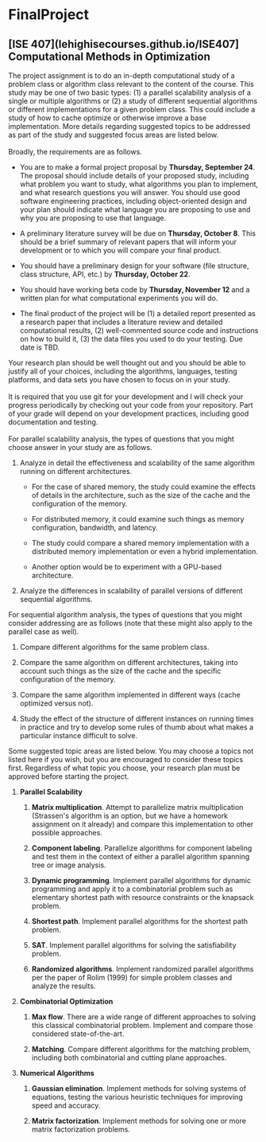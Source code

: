 # FinalProject
## [ISE 407](lehighisecourses.github.io/ISE407] Computational Methods in Optimization

The project assignment is to do an in-depth computational study of a
problem class or algorithm class relevant to the content of the course.
This study may be one of two basic types: (1) a parallel scalability
analysis of a single or multiple algorithms or (2) a study of different
sequential algorithms or different implementations for a given problem
class. This could include a study of how to cache optimize or otherwise
improve a base implementation. More details regarding suggested topics
to be addressed as part of the study and suggested focus areas are
listed below.\
 \
Broadly, the requirements are as follows.

-   You are to make a formal project proposal by **Thursday, September
    24**. The proposal should include details of your proposed study,
    including what problem you want to study, what algorithms you plan
    to implement, and what research questions you will answer. You
    should use good software engineering practices, including
    object-oriented design and your plan should indicate what language
    you are proposing to use and why you are proposing to use that
    language.

-   A preliminary literature survey will be due on **Thursday, October
    8**. This should be a brief summary of relevant papers that will
    inform your development or to which you will compare your final
    product.

-   You should have a preliminary design for your software (file
    structure, class structure, API, etc.) by **Thursday, October 22**.

-   You should have working beta code by **Thursday, November 12** and a
    written plan for what computational experiments you will do.

-   The final product of the project will be (1) a detailed report
    presented as a research paper that includes a literature review and
    detailed computational results, (2) well-commented source code and
    instructions on how to build it, (3) the data files you used to do
    your testing. Due date is TBD.

Your research plan should be well thought out and you should be able to
justify all of your choices, including the algorithms, languages,
testing platforms, and data sets you have chosen to focus on in your
study.\
 \
It is required that you use git for your development and I will check
your progress periodically by checking out your code from your
repository. Part of your grade will depend on your development
practices, including good documentation and testing.\
 \
For parallel scalability analysis, the types of questions that you might
choose answer in your study are as follows.

1.  Analyze in detail the effectiveness and scalability of the same
    algorithm running on different architectures.

    -   For the case of shared memory, the study could examine the
        effects of details in the architecture, such as the size of the
        cache and the configuration of the memory.

    -   For distributed memory, it could examine such things as memory
        configuration, bandwidth, and latency.

    -   The study could compare a shared memory implementation with a
        distributed memory implementation or even a hybrid
        implementation.

    -   Another option would be to experiment with a GPU-based
        architecture.

2.  Analyze the differences in scalability of parallel versions of
    different sequential algorithms.

For sequential algorithm analysis, the types of questions that you might
consider addressing are as follows (note that these might also apply to
the parallel case as well).

1.  Compare different algorithms for the same problem class.

2.  Compare the same algorithm on different architectures, taking into
    account such things as the size of the cache and the specific
    configuration of the memory.

3.  Compare the same algorithm implemented in different ways (cache
    optimized versus not).

4.  Study the effect of the structure of different instances on running
    times in practice and try to develop some rules of thumb about what
    makes a particular instance difficult to solve.

Some suggested topic areas are listed below. You may choose a topics not
listed here if you wish, but you are encouraged to consider these topics
first. Regardless of what topic you choose, your research plan must be
approved before starting the project.

1.  **Parallel Scalability**

    1.  **Matrix multiplication**. Attempt to parallelize matrix
        multiplication (Strassen's algorithm is an option, but we have a
        homework assignment on it already) and compare this
        implementation to other possible approaches.

    2.  **Component labeling**. Parallelize algorithms for component
        labeling and test them in the context of either a parallel
        algorithm spanning tree or image analysis.

    3.  **Dynamic programming**. Implement parallel algorithms for
        dynamic programming and apply it to a combinatorial problem such
        as elementary shortest path with resource constraints or the
        knapsack problem.

    4.  **Shortest path**. Implement parallel algorithms for the
        shortest path problem.

    5.  **SAT**. Implement parallel algorithms for solving the
        satisfiability problem.

    6.  **Randomized algorithms**. Implement randomized parallel
        algorithms per the paper of Rolim (1999) for simple problem
        classes and analyze the results.

2.  **Combinatorial Optimization**

    1.  **Max flow**. There are a wide range of different approaches to
        solving this classical combinatorial problem. Implement and
        compare those considered state-of-the-art.

    2.  **Matching**. Compare different algorithms for the matching
        problem, including both combinatorial and cutting plane
        approaches.

3.  **Numerical Algorithms**

    1.  **Gaussian elimination**. Implement methods for solving systems
        of equations, testing the various heuristic techniques for
        improving speed and accuracy.

    2.  **Matrix factorization**. Implement methods for solving one or
        more matrix factorization problems.
